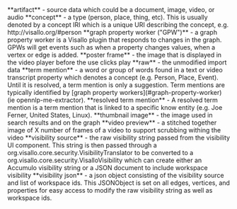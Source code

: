 <a name="artifact"/>
**artifact** - source data which could be a document, image, video, or audio

<a name="concept"/>
**concept** - a type (person, place, thing, etc). This is usually denoted by a concept IRI which is a unique URI
describing the concept, e.g. http://visallo.org/#person

<a name="graph-property-worker"/>
**graph property worker ("GPW")** - a graph property worker is a Visallo plugin that responds to changes in the graph.
GPWs will get events such as when a property changes values, when a vertex or edge is added.

<a name="poster-frame"/>
**poster frame** - the image that is displayed in the video player before the use clicks play

<a name="raw"/>
**raw** - the unmodified import data

<a name="term-mention"/>
**term mention** - a word or group of words found in a text or video transcript property which denotes a
concept (e.g. Person, Place, Event). Until it is resolved, a term mention is only a suggestion. Term mentions
are typically identified by [graph property workers](#graph-property-worker) (ie opennlp-me-extractor).

<a name="resolved-term-mention"/>
**resolved term mention** - A resolved term mention is a term mention that is linked to a specific know
entity (e.g. Joe Ferner, United States, Linux).

<a name="thumbnail-image"/>
**thumbnail image** - the image used in search results and on the graph

<a name="video-preview"/>
**video preview** - a stitched together image of X number of frames of a video to support scrubbing withing the video

<a name="visibility-source"/>
**visibility source** - the raw visibility string passed from the visibility UI component. This string is then
passed through a org.visallo.core.security.VisibilityTranslator to be converted to a
org.visallo.core.security.VisalloVisibility which can create either an Accumulo visibility string or a
JSON document to include workspace visibility

<a name="visibility-json"/>
**visibility json** - a json object consisting of the visibility source and list of workspace ids.
This JSONObject is set on all edges, vertices, and properties for easy access to modify the raw visibility
string as well as workspace ids.
